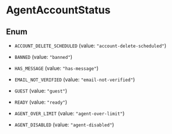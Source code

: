 

# AgentAccountStatus

## Enum


* `ACCOUNT_DELETE_SCHEDULED` (value: `"account-delete-scheduled"`)

* `BANNED` (value: `"banned"`)

* `HAS_MESSAGE` (value: `"has-message"`)

* `EMAIL_NOT_VERIFIED` (value: `"email-not-verified"`)

* `GUEST` (value: `"guest"`)

* `READY` (value: `"ready"`)

* `AGENT_OVER_LIMIT` (value: `"agent-over-limit"`)

* `AGENT_DISABLED` (value: `"agent-disabled"`)



